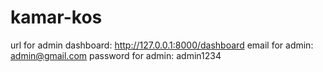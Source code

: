 # kamar-kos

url for admin dashboard: http://127.0.0.1:8000/dashboard
email for admin: admin@gmail.com
password for admin: admin1234
